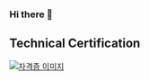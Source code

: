 ### Hi there 👋


## Technical Certification
[![자격증 이미지](https://github.com/KimJeongHoon190/KimJeongHoon190/image/aws-certified-solutions-architect-associate.png)](https://www.credly.com/badges/681da0e2-83ec-443f-961a-eddbd3625e0d)
